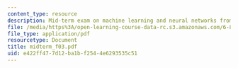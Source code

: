 ```yaml
---
content_type: resource
description: Mid-term exam on machine learning and neural networks from Fall 2006.
file: /media/https%3A/open-learning-course-data-rc.s3.amazonaws.com/6-867-machine-learning-fall-2006/e422ff477d12ba1bf2544e6293535c51_midterm_f03.pdf
file_type: application/pdf
resourcetype: Document
title: midterm_f03.pdf
uid: e422ff47-7d12-ba1b-f254-4e6293535c51
---
```

